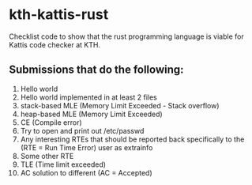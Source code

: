 # kth-kattis-rust
Checklist code to show that the rust programming language is viable for Kattis code checker at KTH.

##  Submissions that do the following:
1. Hello world
2. Hello world implemented in at least 2 files
3. stack-based MLE (Memory Limit Exceeded - Stack overflow)
4. heap-based MLE (Memory Limit Exceeded)
5. CE (Compile error)
6. Try to open and print out /etc/passwd
7. Any interesting RTEs that should be reported back specifically to the (RTE = Run Time Error) user as extrainfo
8. Some other RTE
9. TLE (Time limit exceeded)
10. AC solution to different (AC = Accepted)
